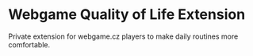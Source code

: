 # Webgame Quality of Life Extension
Private extension for webgame.cz players to make daily routines more comfortable.